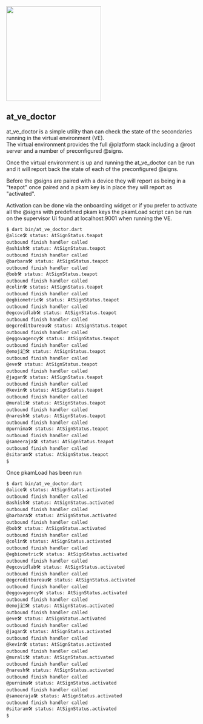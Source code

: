 <img width=250px src="https://atsign.dev/assets/img/@platform_logo_grey.svg?sanitize=true">

## at_ve_doctor

at_ve_doctor is a simple utility than can check the state of the secondaries
running in the virtual environment (VE).  
The virtual environment provides the full @platform stack including a @root
server and a number of preconfigured @signs.

Once the virtual environment is up and running the at_ve_doctor can be run
and it will report back the state of each of the preconfigured @signs.

Before the @signs are paired with a device they will report as being in a
"teapot" once paired and a pkam key is in place they will report as
"activated".

Activation can be done via the onboarding widget or if you prefer to
activate all the @signs with predefined pkam keys the pkamLoad script
can be run on the supervisor Ui found at localhost:9001 when running the VE.

```
$ dart bin/at_ve_doctor.dart
@alice🛠 status: AtSignStatus.teapot
outbound finish handler called
@ashish🛠 status: AtSignStatus.teapot
outbound finish handler called
@barbara🛠 status: AtSignStatus.teapot
outbound finish handler called
@bob🛠 status: AtSignStatus.teapot
outbound finish handler called
@colin🛠 status: AtSignStatus.teapot
outbound finish handler called
@egbiometric🛠 status: AtSignStatus.teapot
outbound finish handler called
@egcovidlab🛠 status: AtSignStatus.teapot
outbound finish handler called
@egcreditbureau🛠 status: AtSignStatus.teapot
outbound finish handler called
@eggovagency🛠 status: AtSignStatus.teapot
outbound finish handler called
@emoji🦄🛠 status: AtSignStatus.teapot
outbound finish handler called
@eve🛠 status: AtSignStatus.teapot
outbound finish handler called
@jagan🛠 status: AtSignStatus.teapot
outbound finish handler called
@kevin🛠 status: AtSignStatus.teapot
outbound finish handler called
@murali🛠 status: AtSignStatus.teapot
outbound finish handler called
@naresh🛠 status: AtSignStatus.teapot
outbound finish handler called
@purnima🛠 status: AtSignStatus.teapot
outbound finish handler called
@sameeraja🛠 status: AtSignStatus.teapot
outbound finish handler called
@sitaram🛠 status: AtSignStatus.teapot
$
```

Once pkamLoad has been run
```
$ dart bin/at_ve_doctor.dart
@alice🛠 status: AtSignStatus.activated
outbound finish handler called
@ashish🛠 status: AtSignStatus.activated
outbound finish handler called
@barbara🛠 status: AtSignStatus.activated
outbound finish handler called
@bob🛠 status: AtSignStatus.activated
outbound finish handler called
@colin🛠 status: AtSignStatus.activated
outbound finish handler called
@egbiometric🛠 status: AtSignStatus.activated
outbound finish handler called
@egcovidlab🛠 status: AtSignStatus.activated
outbound finish handler called
@egcreditbureau🛠 status: AtSignStatus.activated
outbound finish handler called
@eggovagency🛠 status: AtSignStatus.activated
outbound finish handler called
@emoji🦄🛠 status: AtSignStatus.activated
outbound finish handler called
@eve🛠 status: AtSignStatus.activated
outbound finish handler called
@jagan🛠 status: AtSignStatus.activated
outbound finish handler called
@kevin🛠 status: AtSignStatus.activated
outbound finish handler called
@murali🛠 status: AtSignStatus.activated
outbound finish handler called
@naresh🛠 status: AtSignStatus.activated
outbound finish handler called
@purnima🛠 status: AtSignStatus.activated
outbound finish handler called
@sameeraja🛠 status: AtSignStatus.activated
outbound finish handler called
@sitaram🛠 status: AtSignStatus.activated
$
```
